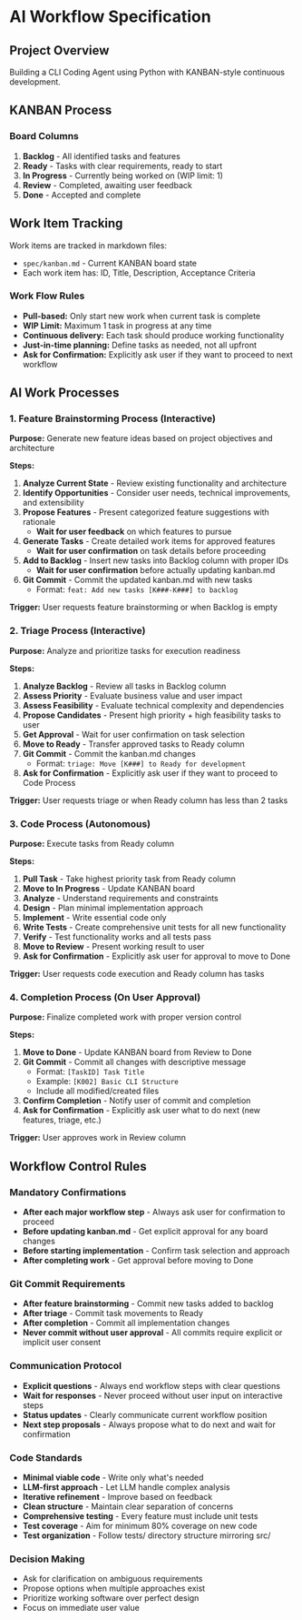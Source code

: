 # AI Workflow Specification

## Project Overview
Building a CLI Coding Agent using Python with KANBAN-style continuous development.

## KANBAN Process

### Board Columns
1. **Backlog** - All identified tasks and features
2. **Ready** - Tasks with clear requirements, ready to start
3. **In Progress** - Currently being worked on (WIP limit: 1)
4. **Review** - Completed, awaiting user feedback
5. **Done** - Accepted and complete

## Work Item Tracking
Work items are tracked in markdown files:
- `spec/kanban.md` - Current KANBAN board state
- Each work item has: ID, Title, Description, Acceptance Criteria

### Work Flow Rules
- **Pull-based:** Only start new work when current task is complete
- **WIP Limit:** Maximum 1 task in progress at any time
- **Continuous delivery:** Each task should produce working functionality
- **Just-in-time planning:** Define tasks as needed, not all upfront
- **Ask for Confirmation:** Explicitly ask user if they want to proceed to next workflow

## AI Work Processes

### 1. Feature Brainstorming Process (Interactive)
**Purpose:** Generate new feature ideas based on project objectives and architecture

**Steps:**
1. **Analyze Current State** - Review existing functionality and architecture
2. **Identify Opportunities** - Consider user needs, technical improvements, and extensibility
3. **Propose Features** - Present categorized feature suggestions with rationale
   - **Wait for user feedback** on which features to pursue
4. **Generate Tasks** - Create detailed work items for approved features
   - **Wait for user confirmation** on task details before proceeding
5. **Add to Backlog** - Insert new tasks into Backlog column with proper IDs
   - **Wait for user confirmation** before actually updating kanban.md
6. **Git Commit** - Commit the updated kanban.md with new tasks
   - Format: `feat: Add new tasks [K###-K###] to backlog`

**Trigger:** User requests feature brainstorming or when Backlog is empty

### 2. Triage Process (Interactive)
**Purpose:** Analyze and prioritize tasks for execution readiness

**Steps:**
1. **Analyze Backlog** - Review all tasks in Backlog column
2. **Assess Priority** - Evaluate business value and user impact
3. **Assess Feasibility** - Evaluate technical complexity and dependencies
4. **Propose Candidates** - Present high priority + high feasibility tasks to user
5. **Get Approval** - Wait for user confirmation on task selection
6. **Move to Ready** - Transfer approved tasks to Ready column
7. **Git Commit** - Commit the kanban.md changes
   - Format: `triage: Move [K###] to Ready for development`
8. **Ask for Confirmation** - Explicitly ask user if they want to proceed to Code Process

**Trigger:** User requests triage or when Ready column has less than 2 tasks

### 3. Code Process (Autonomous)
**Purpose:** Execute tasks from Ready column

**Steps:**
1. **Pull Task** - Take highest priority task from Ready column
2. **Move to In Progress** - Update KANBAN board
3. **Analyze** - Understand requirements and constraints
4. **Design** - Plan minimal implementation approach
5. **Implement** - Write essential code only
6. **Write Tests** - Create comprehensive unit tests for all new functionality
7. **Verify** - Test functionality works and all tests pass
8. **Move to Review** - Present working result to user
9. **Ask for Confirmation** - Explicitly ask user for approval to move to Done

**Trigger:** User requests code execution and Ready column has tasks

### 4. Completion Process (On User Approval)
**Purpose:** Finalize completed work with proper version control

**Steps:**
1. **Move to Done** - Update KANBAN board from Review to Done
2. **Git Commit** - Commit all changes with descriptive message
   - Format: `[TaskID] Task Title`
   - Example: `[K002] Basic CLI Structure`
   - Include all modified/created files
3. **Confirm Completion** - Notify user of commit and completion
4. **Ask for Confirmation** - Explicitly ask user what to do next (new features, triage, etc.)

**Trigger:** User approves work in Review column

## Workflow Control Rules

### Mandatory Confirmations
- **After each major workflow step** - Always ask user for confirmation to proceed
- **Before updating kanban.md** - Get explicit approval for any board changes
- **Before starting implementation** - Confirm task selection and approach
- **After completing work** - Get approval before moving to Done

### Git Commit Requirements
- **After feature brainstorming** - Commit new tasks added to backlog
- **After triage** - Commit task movements to Ready
- **After completion** - Commit all implementation changes
- **Never commit without user approval** - All commits require explicit or implicit user consent

### Communication Protocol
- **Explicit questions** - Always end workflow steps with clear questions
- **Wait for responses** - Never proceed without user input on interactive steps
- **Status updates** - Clearly communicate current workflow position
- **Next step proposals** - Always propose what to do next and wait for confirmation

### Code Standards
- **Minimal viable code** - Write only what's needed
- **LLM-first approach** - Let LLM handle complex analysis
- **Iterative refinement** - Improve based on feedback
- **Clean structure** - Maintain clear separation of concerns
- **Comprehensive testing** - Every feature must include unit tests
- **Test coverage** - Aim for minimum 80% coverage on new code
- **Test organization** - Follow tests/ directory structure mirroring src/

### Decision Making
- Ask for clarification on ambiguous requirements
- Propose options when multiple approaches exist
- Prioritize working software over perfect design
- Focus on immediate user value


